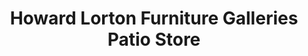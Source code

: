 ---
title: "Howard Lorton Furniture Galleries Patio Store"
url: /denver/howard-lorton-furniture-galleries-patio-store/
shop: Möbel
---